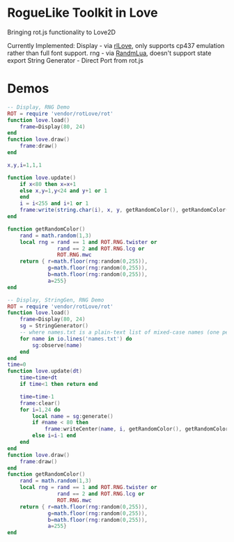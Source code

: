 RogueLike Toolkit in Love
=========
Bringing rot.js functionality to Love2D

Currently Implemented:
Display          - via [rlLove](https://github.com/paulofmandown/rlLove), only supports cp437 emulation rather than full font support.
rng              - via [RandmLua](http://love2d.org/forums/viewtopic.php?f=5&t=3424), doesn't support state export
String Generator - Direct Port from rot.js

Demos
=========
```lua
-- Display, RNG Demo
ROT = require 'vendor/rotLove/rot'
function love.load()
	frame=Display(80, 24)
end
function love.draw()
	frame:draw()
end

x,y,i=1,1,1

function love.update()
	if x<80 then x=x+1
	else x,y=1,y<24 and y+1 or 1
	end
	i = i<255 and i+1 or 1
	frame:write(string.char(i), x, y, getRandomColor(), getRandomColor())
end

function getRandomColor()
	rand = math.random(1,3)
	local rng = rand == 1 and ROT.RNG.twister or
				rand == 2 and ROT.RNG.lcg or
				ROT.RNG.mwc
	return { r=math.floor(rng:random(0,255)),
			 g=math.floor(rng:random(0,255)),
			 b=math.floor(rng:random(0,255)),
			 a=255}
end
```

```lua
-- Display, StringGen, RNG Demo
ROT = require 'vendor/rotLove/rot'
function love.load()
	frame=Display(80, 24)
	sg = StringGenerator()
	-- where names.txt is a plain-text list of mixed-case names (one per line)
	for name in io.lines('names.txt') do
		sg:observe(name)
	end
end
time=0
function love.update(dt)
	time=time+dt
	if time<1 then return end

	time=time-1
	frame:clear()
	for i=1,24 do
		local name = sg:generate()
		if #name < 80 then
			frame:writeCenter(name, i, getRandomColor(), getRandomColor())
		else i=i-1 end
	end
end
function love.draw()
	frame:draw()
end
function getRandomColor()
	rand = math.random(1,3)
	local rng = rand == 1 and ROT.RNG.twister or
				rand == 2 and ROT.RNG.lcg or
				ROT.RNG.mwc
	return { r=math.floor(rng:random(0,255)),
			 g=math.floor(rng:random(0,255)),
			 b=math.floor(rng:random(0,255)),
			 a=255}
end
```

